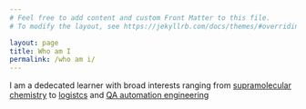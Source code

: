 ```yaml
---
# Feel free to add content and custom Front Matter to this file.
# To modify the layout, see https://jekyllrb.com/docs/themes/#overriding-theme-defaults

layout: page
title: Who am I
permalink: /who am i/
---
```


I am a dedecated learner with broad interests ranging from [supramolecular chemistry](/Publications/) to [logistcs](/projects/) and [QA automation engineering](/projects/) 